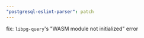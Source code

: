 ```yaml
---
"postgresql-eslint-parser": patch
---
```


fix: `libpg-query`'s "WASM module not initialized" error
